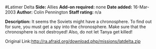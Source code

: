#Latimer Delta
**Side:** Allies
**Add-on required:** none
**Date added:** 16-Mar-2003
**Author:** Colin Pennington
**Staff rating:** n/a

**Description:** It seems the Soviets might have a chronosphere. To find out for sure, you must get a spy into the chronosphere.  Make sure that the chronosphere is not destroyed! Also, do not let Tanya get killed!

Original Link:http://ra.afraid.org/download.php/missions/latdelta.zip
